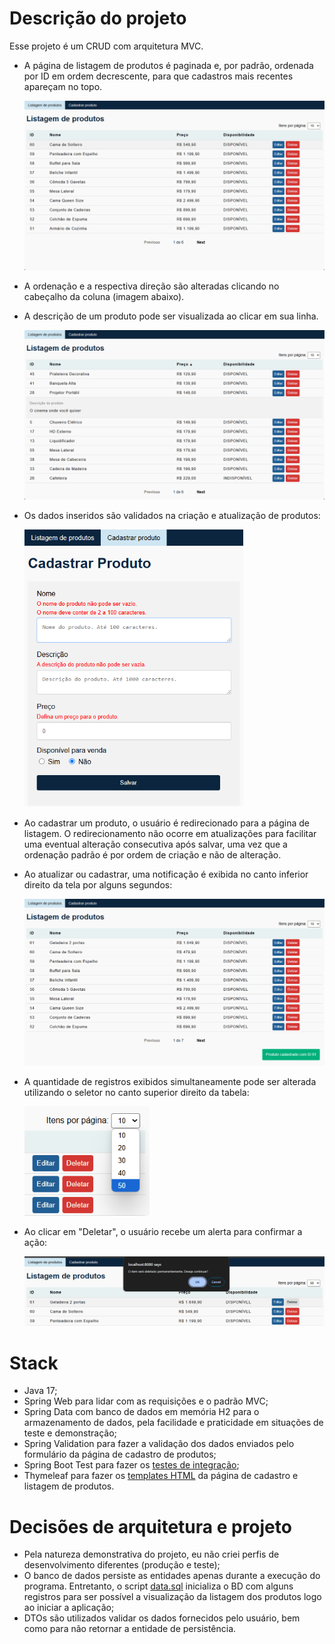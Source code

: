 # Descrição do projeto

Esse projeto é um CRUD com arquitetura MVC.

- A página de listagem de produtos é paginada e, por padrão, ordenada por ID em ordem decrescente, para que cadastros mais recentes apareçam no topo.

    <img src="ReadMeImages/products-listing.png" width="650px"/>

- A ordenação e a respectiva direção são alteradas clicando no cabeçalho da coluna (imagem abaixo).
- A descrição de um produto pode ser visualizada ao clicar em sua linha.

  <img src="ReadMeImages/sort-price-description-open.png" width="650px"/>

- Os dados inseridos são validados na criação e atualização de produtos:
  
    <img src="ReadMeImages/form-validation.png" width="350px"/>
  
- Ao cadastrar um produto, o usuário é redirecionado para a página de listagem. O redirecionamento não ocorre em atualizações para facilitar uma eventual alteração consecutiva após salvar, uma vez que a ordenação padrão é por ordem de criação e não de alteração.

- Ao atualizar ou cadastrar, uma notificação é exibida
  no canto inferior direito da tela por alguns segundos:

    <img src="ReadMeImages/product-creation-notification.png" width="650px"/>

- A quantidade de registros exibidos simultaneamente pode ser alterada utilizando o seletor no canto superior direito da tabela:

  <img src="ReadMeImages/page-size-selector.png" width="200px"/>

- Ao clicar em "Deletar", o usuário recebe um alerta para confirmar a ação:

  <img src="ReadMeImages/delete-alert.png"/>

# Stack

- Java 17;
- Spring Web para lidar com as requisições e o padrão MVC;
- Spring Data com banco de dados em memória H2 para o armazenamento de dados, pela facilidade e praticidade em situações de teste e demonstração;
- Spring Validation para fazer a validação dos dados enviados pelo formulário da página de cadastro de produtos;
- Spring Boot Test para fazer os [testes de integração](src/test/java/com/alexandrerocha/product/ProductControllerIntegrationTest.java);
- Thymeleaf para fazer os [templates HTML](src/main/resources/templates) da página de cadastro e listagem de produtos.

# Decisões de arquitetura e projeto

- Pela natureza demonstrativa do projeto, eu não criei perfis de desenvolvimento diferentes
  (produção e teste);
- O banco de dados persiste as entidades apenas durante a execução do programa.
  Entretanto, o script [data.sql](src/main/resources/data.sql) inicializa o BD com alguns registros para ser possível a visualização da listagem dos produtos logo ao iniciar a aplicação;
- DTOs são utilizados validar os dados fornecidos pelo usuário, bem como para não retornar a entidade de persistência.